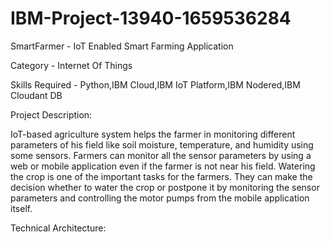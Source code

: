 # IBM-Project-13940-1659536284
SmartFarmer - IoT Enabled Smart Farming Application

Category - Internet Of Things

Skills Required - Python,IBM Cloud,IBM IoT Platform,IBM Nodered,IBM Cloudant DB

Project Description:

IoT-based agriculture system helps the farmer in monitoring different parameters of his field like soil moisture, temperature, and humidity using some sensors.
Farmers can monitor all the sensor parameters by using a web or mobile application even if the farmer is not near his field. Watering the crop is one of the important tasks for the farmers. They can make the decision whether to water the crop or postpone it by monitoring the sensor parameters and controlling the motor pumps from the mobile application itself.

Technical Architecture:
